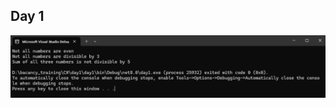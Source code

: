 ## Day 1
![day1 ](https://github.com/meghal-bacancy/csharp-daily-task/blob/master/img/day1.png?raw=true)
